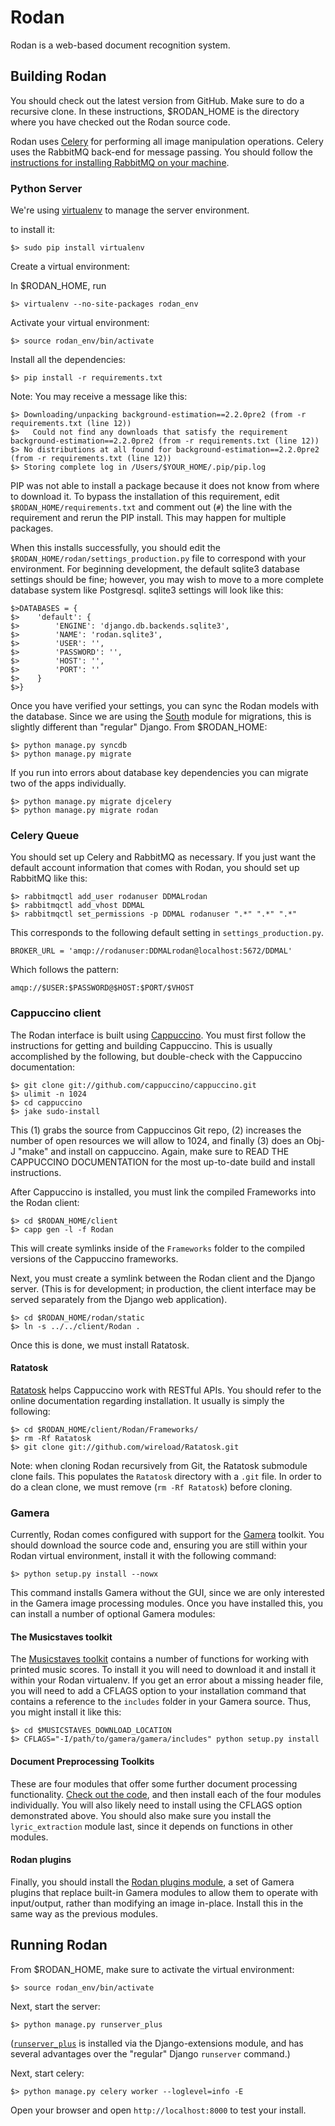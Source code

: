 Rodan
=====

Rodan is a web-based document recognition system.


Building Rodan
--------------

You should check out the latest version from GitHub.  Make sure to do a recursive clone. In these instructions, $RODAN_HOME is the directory where you have checked out the Rodan source code.

Rodan uses [Celery](http://www.celeryproject.org) for performing all image manipulation operations. Celery uses the RabbitMQ back-end for message passing. You should follow the [instructions for installing RabbitMQ on your machine](http://www.rabbitmq.com/download.html).

### Python Server

We're using [virtualenv](http://www.virtualenv.org/en/latest/) to manage the server environment.

to install it:

    $> sudo pip install virtualenv

Create a virtual environment:

In $RODAN_HOME, run

    $> virtualenv --no-site-packages rodan_env

Activate your virtual environment:

    $> source rodan_env/bin/activate

Install all the dependencies:

    $> pip install -r requirements.txt

Note: You may receive a message like this:

    $> Downloading/unpacking background-estimation==2.2.0pre2 (from -r requirements.txt (line 12))
    $>   Could not find any downloads that satisfy the requirement background-estimation==2.2.0pre2 (from -r requirements.txt (line 12))
    $> No distributions at all found for background-estimation==2.2.0pre2 (from -r requirements.txt (line 12))
    $> Storing complete log in /Users/$YOUR_HOME/.pip/pip.log

PIP was not able to install a package because it does not know from where to download it.  To bypass the installation of this requirement, edit `$RODAN_HOME/requirements.txt` and comment out (`#`) the line with the requirement and rerun the PIP install.  This may happen for multiple packages.

When this installs successfully, you should edit the `$RODAN_HOME/rodan/settings_production.py` file to correspond with your environment. For beginning development, the default sqlite3 database settings should be fine; however, you may wish to move to a more complete database system like Postgresql.  sqlite3 settings will look like this:

    $>DATABASES = {
    $>    'default': {
    $>        'ENGINE': 'django.db.backends.sqlite3',
    $>        'NAME': 'rodan.sqlite3',
    $>        'USER': '',
    $>        'PASSWORD': '',
    $>        'HOST': '',
    $>        'PORT': ''
    $>    }
    $>}

Once you have verified your settings, you can sync the Rodan models with the database. Since we are using the [South](http://south.aeracode.org) module for migrations, this is slightly different than "regular" Django.  From $RODAN_HOME:

    $> python manage.py syncdb
    $> python manage.py migrate

If you run into errors about database key dependencies you can migrate two of the apps individually.

    $> python manage.py migrate djcelery
    $> python manage.py migrate rodan

### Celery Queue

You should set up Celery and RabbitMQ as necessary. If you just want the default account information that comes with Rodan, you should set up RabbitMQ like this:
    
    $> rabbitmqctl add_user rodanuser DDMALrodan
    $> rabbitmqctl add_vhost DDMAL
    $> rabbitmqctl set_permissions -p DDMAL rodanuser ".*" ".*" ".*"

This corresponds to the following default setting in `settings_production.py`.

    BROKER_URL = 'amqp://rodanuser:DDMALrodan@localhost:5672/DDMAL'

Which follows the pattern:

    amqp://$USER:$PASSWORD@$HOST:$PORT/$VHOST

### Cappuccino client

The Rodan interface is built using [Cappuccino](http://www.cappuccino-project.org).  You must first follow the instructions for getting and building Cappuccino.  This is usually accomplished by the following, but double-check with the Cappuccino documentation:

    $> git clone git://github.com/cappuccino/cappuccino.git
    $> ulimit -n 1024
    $> cd cappuccino
    $> jake sudo-install

This (1) grabs the source from Cappuccinos Git repo, (2) increases the number of open resources we will allow to 1024, and finally (3) does an Obj-J "make" and install on cappuccino.  Again, make sure to READ THE CAPPUCCINO DOCUMENTATION for the most up-to-date build and install instructions.

After Cappuccino is installed, you must link the compiled Frameworks into the Rodan client:

    $> cd $RODAN_HOME/client
    $> capp gen -l -f Rodan

This will create symlinks inside of the `Frameworks` folder to the compiled versions of the Cappuccino frameworks.

Next, you must create a symlink between the Rodan client and the Django server. (This is for development; in production, the client interface may be served separately from the Django web application).

    $> cd $RODAN_HOME/rodan/static
    $> ln -s ../../client/Rodan .

Once this is done, we must install Ratatosk.

#### Ratatosk

[Ratatosk](https://github.com/wireload/Ratatosk) helps Cappuccino work with RESTful APIs.  You should refer to the online documentation regarding installation.  It usually is simply the following:

    $> cd $RODAN_HOME/client/Rodan/Frameworks/
    $> rm -Rf Ratatosk
    $> git clone git://github.com/wireload/Ratatosk.git

Note: when cloning Rodan recursively from Git, the Ratatosk submodule clone fails.  This populates the `Ratatosk` directory with a `.git` file.  In order to do a clean clone, we must remove (`rm -Rf Ratatosk`) before cloning.

### Gamera

Currently, Rodan comes configured with support for the [Gamera](http://gamera.informatik.hsnr.de) toolkit. You should download the source code and, ensuring you are still within your Rodan virtual environment, install it with the following command:

    $> python setup.py install --nowx

This command installs Gamera without the GUI, since we are only interested in the Gamera image processing modules. Once you have installed this, you can install a number of optional Gamera modules:

#### The Musicstaves toolkit

The [Musicstaves toolkit](http://gamera.informatik.hsnr.de/addons/musicstaves/) contains a number of functions for working with printed music scores. To install it you will need to download it and install it within your Rodan virtualenv. If you get an error about a missing header file, you will need to add a CFLAGS option to your installation command that contains a reference to the `includes` folder in your Gamera source. Thus, you might install it like this:

    $> cd $MUSICSTAVES_DOWNLOAD_LOCATION
    $> CFLAGS="-I/path/to/gamera/gamera/includes" python setup.py install

#### Document Preprocessing Toolkits

These are four modules that offer some further document processing functionality. [Check out the code](http://github.com/DDMAL/document-preprocessing-toolkit), and then install each of the four modules individually. You will also likely need to install using the CFLAGS option demonstrated above. You should also make sure you install the `lyric_extraction` module last, since it depends on functions in other modules.

#### Rodan plugins

Finally, you should install the [Rodan plugins module](http://github.com/DDMAL/rodan_plugins), a set of Gamera plugins that replace built-in Gamera modules to allow them to operate with input/output, rather than modifying an image in-place. Install this in the same way as the previous modules.



Running Rodan
--------------

From $RODAN_HOME, make sure to activate the virtual environment:

    $> source rodan_env/bin/activate

Next, start the server:

    $> python manage.py runserver_plus

([`runserver_plus`](http://pythonhosted.org/django-extensions/runserver_plus.html) is installed via the Django-extensions module, and has several advantages over the "regular" Django `runserver` command.)

Next, start celery:

    $> python manage.py celery worker --loglevel=info -E

Open your browser and open `http://localhost:8000` to test your install.